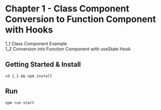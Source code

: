 # Chapter 1 - Class Component Conversion to Function Component with Hooks 

1_1  Class Component Example  
1_2  Conversion into Function Component with useState Hook  

## Getting Started & Install

```
cd 1_1 && npm install
```

## Run

```
npm run start
```